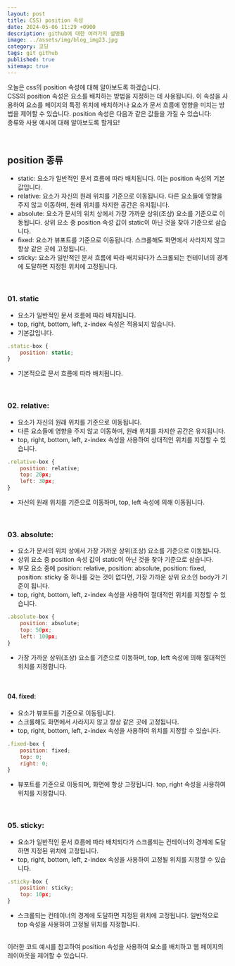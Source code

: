 ```yaml
---
layout: post
title: CSS) position 속성
date: 2024-05-06 11:29 +0900
description: github에 대한 여러가지 설명들
image: ../assets/img/blog_img23.jpg
category: 코딩
tags: git github
published: true
sitemap: true
---
```


오늘은 css의 position 속성에 대해 알아보도록 하겠습니다.   
CSS의 position 속성은 요소를 배치하는 방법을 지정하는 데 사용됩니다. 이 속성을 사용하여 요소를 페이지의 특정 위치에 배치하거나 요소가 문서 흐름에 영향을 미치는 방법을 제어할 수 있습니다. position 속성은 다음과 같은 값들을 가질 수 있습니다:    
종류와 사용 예시에 대해 알아보도록 할게요!

<br>

## position 종류
- static: 요소가 일반적인 문서 흐름에 따라 배치됩니다. 이는 position 속성의 기본 값입니다.
- relative: 요소가 자신의 원래 위치를 기준으로 이동됩니다. 다른 요소들에 영향을 주지 않고 이동하며, 원래 위치를 차지한 공간은 유지됩니다.
- absolute: 요소가 문서의 위치 상에서 가장 가까운 상위(조상) 요소를 기준으로 이동됩니다. 상위 요소 중 position 속성 값이 static이 아닌 것을 찾아 기준으로 삼습니다.
- fixed: 요소가 뷰포트를 기준으로 이동됩니다. 스크롤해도 화면에서 사라지지 않고 항상 같은 곳에 고정됩니다.
- sticky: 요소가 일반적인 문서 흐름에 따라 배치되다가 스크롤되는 컨테이너의 경계에 도달하면 지정된 위치에 고정됩니다.

<br>

### 01. static
- 요소가 일반적인 문서 흐름에 따라 배치됩니다.
- top, right, bottom, left, z-index 속성은 적용되지 않습니다.
- 기본값입니다.

````javascript
.static-box {
    position: static;
}
````
- 기본적으로 문서 흐름에 따라 배치됩니다.

<br>

### 02. relative:
- 요소가 자신의 원래 위치를 기준으로 이동됩니다.
- 다른 요소들에 영향을 주지 않고 이동하며, 원래 위치를 차지한 공간은 유지됩니다.
- top, right, bottom, left, z-index 속성을 사용하여 상대적인 위치를 지정할 수 있습니다.

````javascript
.relative-box {
    position: relative;
    top: 20px;
    left: 30px;
}

````
- 자신의 원래 위치를 기준으로 이동하며, top, left 속성에 의해 이동됩니다.

<br>

### 03. absolute:
- 요소가 문서의 위치 상에서 가장 가까운 상위(조상) 요소를 기준으로 이동됩니다.
- 상위 요소 중 position 속성 값이 static이 아닌 것을 찾아 기준으로 삼습니다.
- 부모 요소 중에 position: relative, position: absolute, position: fixed, position: sticky 중 하나를 갖는 것이 없다면, 가장 가까운 상위 요소인 body가 기준이 됩니다.
- top, right, bottom, left, z-index 속성을 사용하여 절대적인 위치를 지정할 수 있습니다.

````javascript
.absolute-box {
    position: absolute;
    top: 50px;
    left: 100px;
}

````
- 가장 가까운 상위(조상) 요소를 기준으로 이동하며, top, left 속성에 의해 절대적인 위치를 지정합니다.

<br>

#### 04. fixed:
- 요소가 뷰포트를 기준으로 이동됩니다.
- 스크롤해도 화면에서 사라지지 않고 항상 같은 곳에 고정됩니다.
- top, right, bottom, left, z-index 속성을 사용하여 위치를 지정할 수 있습니다.

````javascript
.fixed-box {
    position: fixed;
    top: 0;
    right: 0;
}

````
- 뷰포트를 기준으로 이동되며, 화면에 항상 고정됩니다. top, right 속성을 사용하여 위치를 지정합니다.

<br>

### 05. sticky:
- 요소가 일반적인 문서 흐름에 따라 배치되다가 스크롤되는 컨테이너의 경계에 도달하면 지정된 위치에 고정됩니다.
- top, right, bottom, left, z-index 속성을 사용하여 고정될 위치를 지정할 수 있습니다.

````javascript
.sticky-box {
    position: sticky;
    top: 10px;
}

````
- 스크롤되는 컨테이너의 경계에 도달하면 지정된 위치에 고정됩니다. 일반적으로 top 속성을 사용하여 고정될 위치를 지정합니다.

<br>
이러한 코드 예시를 참고하여 position 속성을 사용하여 요소를 배치하고 웹 페이지의 레이아웃을 제어할 수 있습니다.